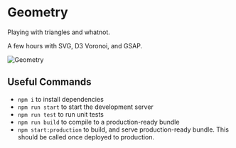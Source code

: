 # Geometry

Playing with triangles and whatnot.

A few hours with SVG, D3 Voronoi, and GSAP.

![Geometry](https://i.imgur.com/TPKh67x.jpg)

## Useful Commands

- `npm i` to install dependencies
- `npm run start` to start the development server
- `npm run test` to run unit tests
- `npm run build` to compile to a production-ready bundle
- `npm start:production` to build, and serve production-ready bundle. This should be called once deployed to production.
